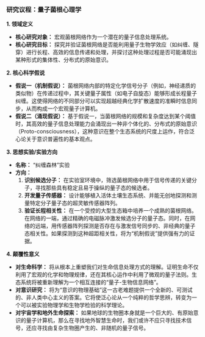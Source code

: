 ### 研究议程：量子菌根心理学

**1. 领域定义**

*   **核心研究对象：** 宏观菌根网络作为一个潜在的量子信息处理系统。
*   **核心研究目标：** 探究并验证菌根网络是否能利用量子生物学效应（如纠缠、隧穿）进行长程、高效的信息传递和处理，并探讨这种处理过程是否可能涌现出某种形式的集体性、分布式的原始意识。

**2. 核心科学假说**

*   **假说一（机制假说）：** 菌根网络内部的特定化学信号分子（例如，神经递质的类似物）在传递过程中，其关键量子属性（如电子自旋态）能够形成长程量子纠缠。这使得网络的不同部分可以实现超越经典化学扩散速度的准瞬时信息同步，从而构成一个宏观量子计算机。
*   **假说二（涌现假说）：** 基于假说一，当菌根网络的规模和复杂度达到某个阈值时，其高效的量子信息处理能力会涌现出一种非个体化的、分布式的原始意识（Proto-consciousness），这种意识在整个生态系统的尺度上运作，符合泛心论关于意识普遍性的基本观点。

**3. 思想实验/实验方向**

*   **名称：** “纠缠森林”实验
*   **方向：**
    1.  **识别候选分子：** 在实验室环境中，筛选菌根网络中用于信号传递的关键分子，寻找那些具有稳定且易于操纵的量子态的候选者。
    2.  **开发量子传感器：** 设计能够植入活体土壤生态系统、并能无创地探测和测量特定分子量子态的超灵敏传感器阵列。
    3.  **验证长程相关性：** 在一个受控的大型生态箱中培养一个成熟的菌根网络。在网络的一端，通过精确的电磁脉冲激发候选分子的量子态。同时，在网络的远端，用传感器阵列探测是否存在与激发信号同步的、非经典的量子态相关性。如果探测到这种超距相关性，将为“机制假说”提供强有力的证据。

**4. 颠覆性意义**

*   **对生命科学：** 将从根本上重塑我们对生命信息处理方式的理解。证明生命不仅利用了宏观的化学和物理规律，还在其核心运作中利用了微观的量子法则。生态系统将被重新理解为一个相互连接的“量子-生物信息网络”。
*   **对意识研究：** 将为“意识的物理基础”这一古老难题提供一个全新的、可测试的、非人类中心主义的答案。它将使泛心论从一个纯粹的哲学思辨，转变为一个可以被实验物理学和生物学检验的科学理论。
*   **对宇宙学和地外生命探索：** 如果地球的生物圈本身就是一个巨大的、有原始意识的量子计算机，那么在寻找地外智慧生命时，我们或许不应只寻找技术信号，还应寻找由复杂生物圈产生的、非随机的量子信号。
